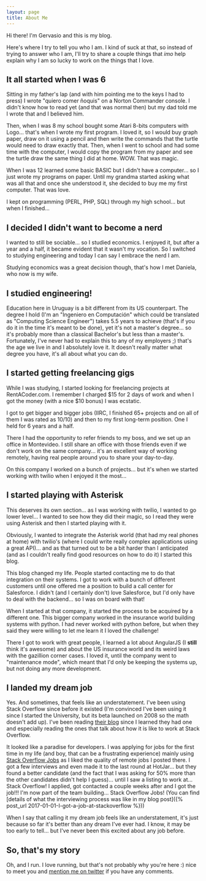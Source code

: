 ```yaml
---
layout: page
title: About Me
---
```


Hi there! I'm Gervasio and this is my blog.

Here's where I try to tell you who I am. I kind of suck at that, so instead of trying to answer who I am, I'll try to share a couple things that *imo* help explain why I am so lucky to work on the things that I love.

## It all started when I was 6
Sitting in my father's lap (and with him pointing me to the keys I had to press) I wrote "quiero comer ñoquis" on a Norton Commander console. I didn't know how to read yet (and that was normal then) but my dad told me I wrote that and I believed him.

Then, when I was 8 my school bought some Atari 8-bits computers with Logo... that's when I wrote my first program. I loved it, so I would buy graph paper, draw on it using a pencil and then write the commands that the turtle would need to draw exactly that. Then, when I went to school and had some time with the computer, I would copy the program from my paper and see the turtle draw the same thing I did at home. WOW. That was magic.

When I was 12 learned some basic BASIC but I didn't have a computer... so I just wrote my programs on paper. Until my grandma started asking what was all that and once she understood it, she decided to buy me my first computer. That was love.

I kept on programming (PERL, PHP, SQL) through my high school... but when I finished...

## I decided I didn't want to become a nerd
I wanted to still be sociable... so I studied economics. I enjoyed it, but after a year and a half, it became evident that it wasn't my vocation. So I switched to studying engineering and today I can say I embrace the nerd I am.

Studying economics was a great decision though, that's how I met Daniela, who now is my wife.

## I studied engineering!
Education here in Uruguay is a bit different from its US counterpart. The degree I hold (I'm an "Ingeniero en Computación" which could be translated as "Computing Science Engineer") takes 5.5 years to achieve (that's if you do it in the time it's meant to be done), yet it's not a master's degree... so it's probably more than a classical Bachelor's but less than a master's. Fortunately, I've never had to explain this to any of my employers ;) that's the age we live in and I absolutely love it. It doesn't really matter what degree you have, it's all about what you can do.

## I started getting freelancing gigs
While I was studying, I started looking for freelancing projects at RentACoder.com. I remember I charged $15 for 2 days of work and when I got the money (with a nice $10 bonus) I was ecstatic.

I got to get bigger and bigger jobs (IIRC, I finished 65+ projects and on all of them I was rated as 10/10) and then to my first long-term position. One I held for 6 years and a half.

There I had the opportunity to refer friends to my boss, and we set up an office in Montevideo. I still share an office with those friends even if we don't work on the same company... it's an excellent way of working remotely, having real people around you to share your day-to-day.

On this company I worked on a bunch of projects... but it's when we started working with twilio when I enjoyed it the most...

## I started playing with Asterisk
This deserves its own section... as I was working with twilio, I wanted to go lower level... I wanted to see how they did their magic, so I read they were using Asterisk and then I started playing with it.

Obviously, I wanted to integrate the Asterisk world (that had my real phones at home) with twilio's (where I could write really complex applications using a great API)... and as that turned out to be a bit harder than I anticipated (and as I couldn't really find good resources on how to do it) I started this blog.

This blog changed my life. People started contacting me to do that integration on their systems. I got to work with a bunch of different customers until one offered me a position to build a call center for Salesforce. I didn't (and I certainly don't) love Salesforce, but I'd only have to deal with the backend... so I was on board with that!

When I started at that company, it started the process to be acquired by a different one. This bigger company worked in the insurance world building systems with python. I had never worked with python before, but when they said they were willing to let me learn it I loved the challenge!

There I got to work with great people, I learned a lot about AngularJS (I **still** think it's awesome) and about the US insurance world and its weird laws with the gazillion corner cases. I loved it, until the company went to "maintenance mode", which meant that I'd only be keeping the systems up, but not doing any more development.

## I landed my dream job
Yes. And sometimes, that feels like an understatement. I've been using Stack Overflow since before it existed (I'm convinced I've been using it since I started the University, but its beta launched on 2008 so the math doesn't add up). I've been reading [their blog](https://stackoverflow.blog/engineering/) since I learned they had one and especially reading the ones that talk about how it is like to work at Stack Overflow.

It looked like a paradise for developers. I was applying for jobs for the first time in my life (and boy, that can be a frustrating experience) mainly using [Stack Overflow Jobs](http://stackoverflow.com/jobs) as I liked the quality of remote jobs I posted there. I got a few interviews and even made it to the last round at HotJar... but they found a better candidate (and the fact that I was asking for 50% more than the other candidates didn't help I guess)... until I saw a listing to work at... Stack Overflow! I applied, got contacted a couple weeks after and I got the job!!! I'm now part of the team building... Stack Overflow Jobs! (You can find [details of what the interviewing process was like in my blog post]({% post_url 2017-01-01-I-got-a-job-at-stackoverflow %}))

When I say that calling it my dream job feels like an understatement, it's just because so far it's better than any dream I've ever had. I know, it may be too early to tell... but I've never been this excited about any job before.

## So, that's my story
Oh, and I run. I love running, but that's not probably why you're here :) nice to meet you and [mention me on twitter](https://twitter.com/intent/tweet?user_id=77212546) if you have any comments.
